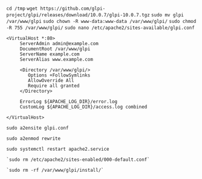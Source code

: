 ```cd /tmp```
```wget https://github.com/glpi-project/glpi/releases/download/10.0.7/glpi-10.0.7.tgz```
```sudo mv glpi /var/www/glpi```
```sudo chown -R www-data:www-data /var/www/glpi/```
```sudo chmod -R 755 /var/www/glpi/```
```sudo nano /etc/apache2/sites-available/glpi.conf```
```
<VirtualHost *:80>
     ServerAdmin admin@example.com
     DocumentRoot /var/www/glpi
     ServerName example.com
     ServerAlias www.example.com

     <Directory /var/www/glpi/>
        Options +FollowSymlinks
        AllowOverride All
        Require all granted
     </Directory>

     ErrorLog ${APACHE_LOG_DIR}/error.log
     CustomLog ${APACHE_LOG_DIR}/access.log combined

</VirtualHost>
```
```
sudo a2ensite glpi.conf
```
```
sudo a2enmod rewrite
```
```
sudo systemctl restart apache2.service
```
```
`sudo rm /etc/apache2/sites-enabled/000-default.conf`
```
```
`sudo rm -rf /var/www/glpi/install/`
```
